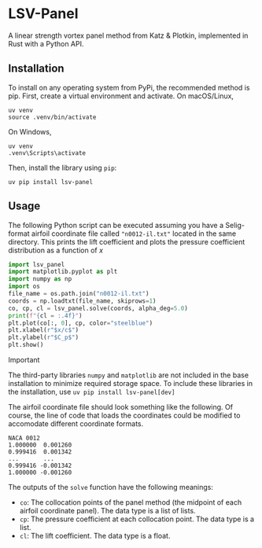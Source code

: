 # LSV-Panel

A linear strength vortex panel method from Katz & Plotkin, implemented in 
Rust with a Python API.

## Installation

To install on any operating system from PyPi, the recommended method is pip.
First, create a virtual environment and activate. On macOS/Linux,

```shell
uv venv
source .venv/bin/activate
```

On Windows,

```shell
uv venv
.venv\Scripts\activate
```

Then, install the library using `pip`:

```shell
uv pip install lsv-panel
```

## Usage

The following Python script can be executed assuming you have a Selig-format
airfoil coordinate file called `"n0012-il.txt"` located in the same 
directory. This prints the lift coefficient and plots the pressure
coefficient distribution as a function of $x$

```python
import lsv_panel
import matplotlib.pyplot as plt
import numpy as np
import os
file_name = os.path.join("n0012-il.txt")
coords = np.loadtxt(file_name, skiprows=1)
co, cp, cl = lsv_panel.solve(coords, alpha_deg=5.0)
print(f"{cl = :.4f}")
plt.plot(co[:, 0], cp, color="steelblue")
plt.xlabel(r"$x/c$")
plt.ylabel(r"$C_p$")
plt.show()
```

> [!IMPORTANT]
> The third-party libraries `numpy` and `matplotlib` are not included
  in the base installation to minimize required storage space. To
  include these libraries in the installation, use
  `uv pip install lsv-panel[dev]`

The airfoil coordinate file should look something like the following. Of
course, the line of code that loads the coordinates could be modified
to accomodate different coordinate formats.

```text
NACA 0012
1.000000  0.001260
0.999416  0.001342
...       ...
0.999416 -0.001342
1.000000 -0.001260
```

The outputs of the `solve` function have the following meanings:

- `co`: The collocation points of the panel method (the midpoint of
  each airfoil coordinate panel). The data type is a list of lists.
- `cp`: The pressure coefficient at each collocation point.
  The data type is a list.
- `cl`: The lift coefficient. The data type is a float.
